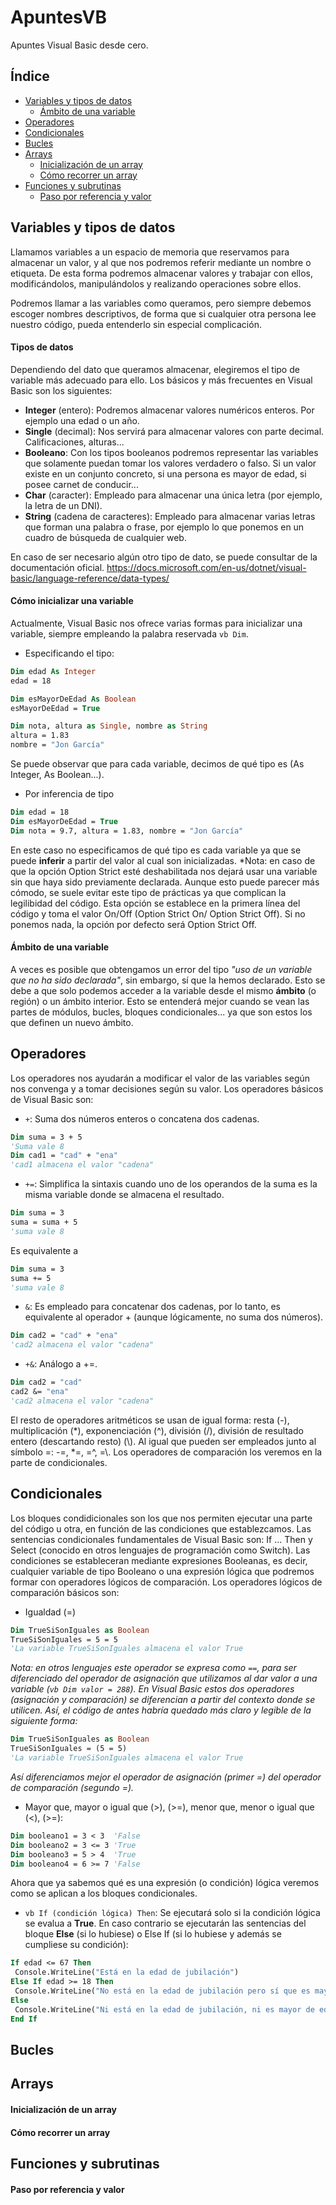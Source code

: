 # ApuntesVB
Apuntes Visual Basic desde cero.
## Índice
- [Variables y tipos de datos](#variables-y-tipos-de-datos)
  * [Ámbito de una variable](#-mbito-de-una-variable)
- [Operadores](#operadores)
- [Condicionales](#condicionales)
- [Bucles](#bucles)
- [Arrays](#arrays)
  * [Inicialización de un array](#inicializaci-n-de-un-array)
  * [Cómo recorrer un array](#c-mo-recorrer-un-array)
- [Funciones y subrutinas](#funciones-y-subrutinas)
  * [Paso por referencia y valor](#paso-por-referencia-y-valor)

## Variables y tipos de datos
Llamamos variables a un espacio de memoria que reservamos para almacenar un valor, y al que nos podremos referir mediante un nombre o etiqueta.
De esta forma podremos almacenar valores y trabajar con ellos, modificándolos, manipulándolos y realizando operaciones sobre ellos.

Podremos llamar a las variables como queramos, pero siempre debemos escoger nombres descriptivos, de forma que si cualquier otra persona lee nuestro código, pueda entenderlo sin especial complicación.
#### Tipos de datos
Dependiendo del dato que queramos almacenar, elegiremos el tipo de variable más adecuado para ello. Los básicos y más frecuentes en Visual Basic son los siguientes:
 - **Integer** (entero): Podremos almacenar valores numéricos enteros. Por ejemplo una edad o un año.
 - **Single** (decimal): Nos servirá para almacenar valores con parte decimal. Calificaciones, alturas...
 - **Booleano**: Con los tipos booleanos podremos representar las variables que solamente puedan tomar los valores verdadero o falso. Si un valor existe en un conjunto concreto, si una persona es mayor de edad, si posee carnet de conducir...
 - **Char** (caracter): Empleado para almacenar una única letra (por ejemplo, la letra de un DNI).
 - **String** (cadena de caracteres): Empleado para almacenar varias letras que forman una palabra o frase, por ejemplo lo que ponemos en un cuadro de búsqueda de cualquier web.
 
En caso de ser necesario algún otro tipo de dato, se puede consultar de la documentación oficial.
https://docs.microsoft.com/en-us/dotnet/visual-basic/language-reference/data-types/
#### Cómo inicializar una variable
Actualmente, Visual Basic nos ofrece varias formas para inicializar una variable, siempre empleando la palabra reservada ```vb Dim```.
- Especificando el tipo:
```vb
Dim edad As Integer
edad = 18

Dim esMayorDeEdad As Boolean
esMayorDeEdad = True

Dim nota, altura as Single, nombre as String
altura = 1.83
nombre = "Jon García"
```
Se puede observar que para cada variable, decimos de qué tipo es (As Integer, As Boolean...).
- Por inferencia de tipo
```vb
Dim edad = 18
Dim esMayorDeEdad = True
Dim nota = 9.7, altura = 1.83, nombre = "Jon García"
```
En este caso no especificamos de qué tipo es cada variable ya que se puede **inferir** a partir del valor al cual son inicializadas.
*Nota: en caso de que la opción Option Strict esté deshabilitada nos dejará usar una variable sin que haya sido previamente declarada. Aunque esto puede parecer más cómodo, se suele evitar este tipo de prácticas ya que complican la legilibidad del código. Esta opción se establece en la primera línea del código y toma el valor On/Off (Option Strict On/ Option Strict Off). Si no ponemos nada, la opción por defecto será Option Strict Off.
#### Ámbito de una variable
A veces es posible que obtengamos un error del tipo *"uso de un variable que no ha sido declarada"*, sin embargo, sí que la hemos declarado. Esto se debe a que solo podemos acceder a la variable desde el mismo **ámbito** (o región) o un ámbito interior. Esto se entenderá mejor cuando se vean las partes de módulos, bucles, bloques condicionales... ya que son estos los que definen un nuevo ámbito.
## Operadores
Los operadores nos ayudarán a modificar el valor de las variables según nos convenga y a tomar decisiones según su valor. Los operadores básicos de Visual Basic son:
- ``` + ```: Suma dos números enteros o concatena dos cadenas.
```vb 
Dim suma = 3 + 5
'Suma vale 8
Dim cad1 = "cad" + "ena"
'cad1 almacena el valor "cadena"
```
- ``` += ```: Simplifica la sintaxis cuando uno de los operandos de la suma es la misma variable donde se almacena el resultado.
```vb
Dim suma = 3
suma = suma + 5
'suma vale 8
```
Es equivalente a
```vb
Dim suma = 3
suma += 5
'suma vale 8
```
- ``` & ```: Es empleado para concatenar dos cadenas, por lo tanto, es equivalente al operador + (aunque lógicamente, no suma dos números).
```vb 
Dim cad2 = "cad" + "ena"
'cad2 almacena el valor "cadena"
```
- ``` +& ```: Análogo a +=.
```vb 
Dim cad2 = "cad"
cad2 &= "ena"
'cad2 almacena el valor "cadena"
```
El resto de operadores aritméticos se usan de igual forma: resta (-), multiplicación (\*), exponenciación (^), división (/), división de resultado entero (descartando resto) (\\). Al igual que pueden ser empleados junto al símbolo =: -=, \*=, =^, =\\.
Los operadores de comparación los veremos en la parte de condicionales.
## Condicionales
Los bloques condidicionales son los que nos permiten ejecutar una parte del código u otra, en función de las condiciones que establezcamos. Las sentencias condicionales fundamentales de Visual Basic son: If ... Then y Select (conocido en otros lenguajes de programación como Switch).
Las condiciones se estableceran mediante expresiones Booleanas, es decir, cualquier variable de tipo Booleano o una expresión lógica que podremos formar con operadores lógicos de comparación.
Los operadores lógicos de comparación básicos son:
* Igualdad (=)
```vb
Dim TrueSiSonIguales as Boolean
TrueSiSonIguales = 5 = 5
'La variable TrueSiSonIguales almacena el valor True
```
*Nota: en otros lenguajes este operador se expresa como ```==```, para ser diferenciado del operador de asignación que utilizamos al dar valor a una variable (```vb Dim valor = 288```). En Visual Basic estos dos operadores (asignación y comparación) se diferencian a partir del contexto donde se utilicen. Así, el código de antes habría quedado más claro y legible de la siguiente forma:*
```vb
Dim TrueSiSonIguales as Boolean
TrueSiSonIguales = (5 = 5)
'La variable TrueSiSonIguales almacena el valor True
```
*Así diferenciamos mejor el operador de asignación (primer =) del operador de comparación (segundo =).*
* Mayor que, mayor o igual que (>), (>=), menor que, menor o igual que (<), (>=):
```vb
Dim booleano1 = 3 < 3  'False
Dim booleano2 = 3 <= 3 'True
Dim booleano3 = 5 > 4  'True
Dim booleano4 = 6 >= 7 'False
```
Ahora que ya sabemos qué es una expresión (o condición) lógica veremos como se aplican a los bloques condicionales.
* ```vb If (condición lógica) Then```: Se ejecutará solo si la condición lógica se evalua a **True**. En caso contrario se ejecutarán las sentencias del bloque **Else** (si lo hubiese) o Else If (si lo hubiese y además se cumpliese su condición):
```vb
If edad <= 67 Then
 Console.WriteLine("Está en la edad de jubilación")
Else If edad >= 18 Then
 Console.WriteLine("No está en la edad de jubilación pero sí que es mayor de edad")
Else
 Console.WriteLine("Ni está en la edad de jubilación, ni es mayor de edad")
End If
```
## Bucles

## Arrays

#### Inicialización de un array

#### Cómo recorrer un array

## Funciones y subrutinas

#### Paso por referencia y valor

